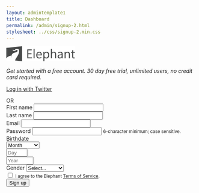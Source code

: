 ```yaml
---
layout: admintemplate1
title: Dashboard
permalink: /admin/signup-2.html
stylesheet: ../css/signup-2.min.css
---
```

<div class="signup-body">
        <a class="signup-brand" href="index.html">
          <img class="img-responsive" src="img/logo.svg" alt="Elephant">
        </a>
        <p class="signup-heading">
          <em>Get started with a free account. 30 day free trial, unlimited users, no credit card required.</em>
        </p>
        <p class="signup-twitter">
          <a class="btn btn-block bg-twitter" href="#">
            <span class="icon icon-twitter icon-lg icon-fw"></span>
            Log in with Twitter
          </a>
        </p>
        <div class="signup-divider">
          <div class="divider">
            <div class="divider-content">OR</div>
          </div>
        </div>
        <div class="signup-form">
          <form data-toggle="validator" data-groups='{"birthdate": "birth_month birth_day birth_year"}'>
            <div class="row gutter-xs">
              <div class="col-sm-6">
                <div class="form-group">
                  <label for="first-name">First name</label>
                  <input id="first-name" class="form-control" type="text" name="first_name" spellcheck="false" data-msg-required="Please enter your first name." required>
                </div>
              </div>
              <div class="col-sm-6">
                <div class="form-group">
                  <label for="last-name">Last name</label>
                  <input id="last-name" class="form-control" type="text" name="last_name" spellcheck="false" data-msg-required="Please enter your last name." required>
                </div>
              </div>
            </div>
            <div class="row gutter-xs">
              <div class="col-sm-12">
                <div class="form-group">
                  <label for="email">Email</label>
                  <input id="email" class="form-control" type="email" name="email" spellcheck="false" autocomplete="off" data-msg-required="Please enter your email address." required>
                </div>
              </div>
            </div>
            <div class="row gutter-xs">
              <div class="col-sm-12">
                <div class="form-group">
                  <label for="password">Password</label>
                  <input id="password" class="form-control" type="password" name="password" minlength="6" data-msg-minlength="Password must be 6 characters or more." data-msg-required="Please enter your password." required>
                  <small class="help-block">6-character minimum; case sensitive.</small>
                </div>
              </div>
            </div>
            <div class="row gutter-xs">
              <div class="col-xs-12">
                <div class="form-group">
                  <label for="birth-month">Birthdate</label>
                  <div class="row gutter-xs">
                    <div class="col-xs-6">
                      <div class="form-group">
                        <select id="birth-month" class="custom-select" name="birth_month" data-msg-required="Please enter your birthday." required>
                          <option value="" disabled="disabled" selected="selected">Month</option>
                          <option value="01">January</option>
                          <option value="02">February</option>
                          <option value="03">March</option>
                          <option value="04">April</option>
                          <option value="05">May</option>
                          <option value="06">June</option>
                          <option value="07">July</option>
                          <option value="08">August</option>
                          <option value="09">September</option>
                          <option value="10">October</option>
                          <option value="11">November</option>
                          <option value="12">December</option>
                        </select>
                      </div>
                    </div>
                    <div class="col-xs-3">
                      <div class="form-group">
                        <input id="birth-day" class="form-control" type="number" name="birth_day" placeholder="Day" min="1" max="31" data-msg-min="Please enter a valid day of the month." data-msg-max="Please enter a valid day of the month." data-msg-required="Please enter your birthday." required>
                      </div>
                    </div>
                    <div class="col-xs-3">
                      <div class="form-group">
                        <input id="birth-year" class="form-control" type="number" name="birth_year" placeholder="Year" min="1900" max="2017" data-msg-min="Please enter a valid year." data-msg-max="Please enter a valid year." data-msg-required="Please enter your birthday." required>
                      </div>
                    </div>
                  </div>
                </div>
              </div>
            </div>
            <div class="row gutter-xs">
              <div class="col-xs-12">
                <div class="form-group">
                  <label for="gender">Gender</label>
                  <select id="gender" class="custom-select" name="gender" data-msg-required="Please indicate your gender." required>
                    <option value="" disabled="disabled" selected="selected">Select...</option>
                    <option value="1">Male</option>
                    <option value="2">Female</option>
                    <option value="3">Not specified</option>
                  </select>
                </div>
              </div>
            </div>
            <div class="row gutter-xs">
              <div class="col-xs-12">
                <div class="form-group">
                  <label class="custom-control custom-control-primary custom-checkbox">
                    <input id="agree" class="custom-control-input" type="checkbox" name="agree" data-msg-required="In order to use our services, you must agree to the Terms of Service." required>
                    <span class="custom-control-indicator"></span>
                    <small class="custom-control-label">I agree to the Elephant <a href="#">Terms of Service</a>.</small>
                  </label>
                </div>
              </div>
            </div>
            <button class="btn btn-primary btn-block" type="submit">Sign up</button>
          </form>
        </div>
      </div>